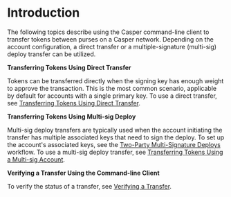 # Introduction

The following topics describe using the Casper command-line client to transfer tokens between purses on a Casper network. Depending on the account configuration, a direct transfer or a multiple-signature (multi-sig) deploy transfer can be utilized.

**Transferring Tokens Using Direct Transfer**

Tokens can be transferred directly when the signing key has enough weight to approve the transaction. This is the most common scenario, applicable by default for accounts with a single primary key. To use a direct transfer, see [Transferring Tokens Using Direct Transfer](./direct-token-transfer.md).

**Transferring Tokens Using Multi-sig Deploy**

Multi-sig deploy transfers are typically used when the account initiating the transfer has multiple associated keys that need to sign the deploy. To set up the account's associated keys, see the [Two-Party Multi-Signature Deploys](../../../resources/tutorials/advanced/two-party-multi-sig.md) workflow. To use a multi-sig deploy transfer, see [Transferring Tokens Using a Multi-sig Account](./multisig-deploy-transfer.md).

**Verifying a Transfer Using the Command-line Client**

To verify the status of a transfer, see [Verifying a Transfer](./verify-transfer.md).
